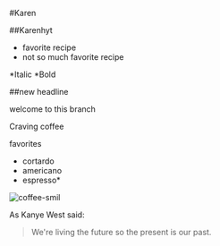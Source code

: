 #Karen

##Karenhyt
- favorite recipe
- not so much favorite recipe

*Italic
*Bold

##new headline

welcome to this branch

Craving coffee

favorites
- cortardo
- americano
- espresso*

![coffee-smil](http://inumcconnect.org/wp-content/uploads/2013/03/coffee-smil.jpg)

As Kanye West said:

> We're living the future so
> the present is our past.
